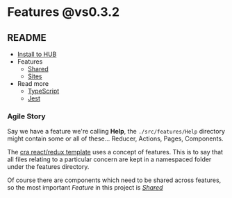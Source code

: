 # Features @vs0.3.2

## README

- [Install to HUB](./docs/hub-install.md)
- Features
  - [Shared](./docs/feature-shared.md)
  - [Sites](./docs/feature-sites.md)
- Read more
  - [TypeScript](./docs/typescript.md)
  - [Jest](./docs/jest.md)

### Agile Story
Say we have a feature we're calling **Help**, the `./src/features/Help` directory might contain some or all of these... Reducer, Actions, Pages, Components. 

The [cra react/redux template](https://redux-toolkit.js.org/introduction/getting-started) uses a concept of features. This is to say that all files relating to a particular concern are kept in a namespaced folder under the features directory. 

Of course there are components which need to be shared across features, so the most important _Feature_ in this project is [_Shared_](./docs/feature-shared.md)

